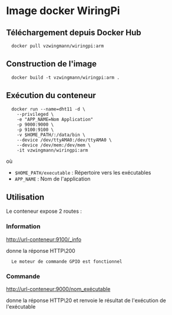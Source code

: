 # Image docker WiringPi

## Téléchargement depuis Docker Hub
      docker pull vzwingmann/wiringpi:arm

## Construction de l'image
      docker build -t vzwingmann/wiringpi:arm .

## Exécution du conteneur 
      docker run --name=dht11 -d \
		--privileged \
		-e "APP_NAME=Nom Application"
		-p 9000:9000 \
		-p 9100:9100 \
		-v $HOME_PATH/:/data/bin \
		--device /dev/ttyAMA0:/dev/ttyAMA0 \
		--device /dev/mem:/dev/mem \
		-it vzwingmann/wiringpi:arm
    
où 
- `$HOME_PATH/executable` : Répertoire vers les exécutables
- `APP_NAME` : Nom de l'application

## Utilisation

Le conteneur expose 2 routes :

### Information 

   [http://url-conteneur:9100/_info](http://url-conteneur:9100/_info)

donne la réponse HTTP\200	  
	  
      Le moteur de commande GPIO est fonctionnel
	  
### Commande

   [http://url-conteneur:9000/nom_exécutable](http://url-conteneur:9000/nom_exécutable)

donne la réponse HTTP\20 et renvoie le résultat de l'exécution de l'exécutable
